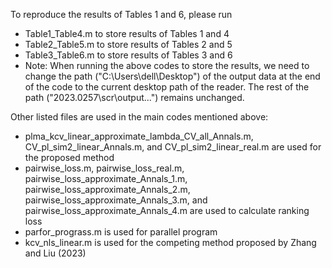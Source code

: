 To reproduce the results of Tables 1 and 6, please run

- Table1_Table4.m to store results of Tables 1 and 4
- Table2_Table5.m to store results of Tables 2 and 5
- Table3_Table6.m to store results of Tables 3 and 6
- Note: When running the above codes to store the results, we need to change the path ("C:\Users\dell\Desktop") of the output data at the end of the code to the current desktop path of the reader. The rest of the path ("2023.0257\scr\output\...") remains unchanged.

Other listed files are used in the main codes mentioned above:

- plma_kcv_linear_approximate_lambda_CV_all_Annals.m, CV_pl_sim2_linear_Annals.m, and CV_pl_sim2_linear_real.m are used for the proposed method
- pairwise_loss.m, pairwise_loss_real.m, pairwise_loss_approximate_Annals_1.m, pairwise_loss_approximate_Annals_2.m, pairwise_loss_approximate_Annals_3.m, and pairwise_loss_approximate_Annals_4.m are used to calculate ranking loss
- parfor_prograss.m is used for parallel program
- kcv_nls_linear.m is used for the competing method proposed by Zhang and Liu (2023)
